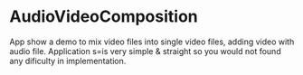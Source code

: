 AudioVideoComposition
=====================
App show a demo to mix video files into single video files, adding video with audio file. Application s=is very simple & straight so you would not found any dificulty in implementation.
